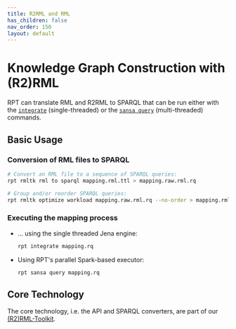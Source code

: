 ```yaml
---
title: R2RML and RML
has_children: false
nav_order: 150
layout: default
---
```


# Knowledge Graph Construction with (R2)RML

RPT can translate RML and R2RML to SPARQL that can be run either with the [`integrate`](integrate) (single-threaded) or the [`sansa query`](sansa) (multi-threaded) commands.

## Basic Usage

### Conversion of RML files to SPARQL

```bash
# Convert an RML file to a sequence of SPARQL queries:
rpt rmltk rml to sparql mapping.rml.ttl > mapping.raw.rml.rq

# Group and/or reorder SPARQL queries:
rpt rmltk optimize workload mapping.raw.rml.rq --no-order > mapping.rml.rq
```

### Executing the mapping process

* ... using the single threaded Jena engine:

    ```bash
    rpt integrate mapping.rq
    ```

* Using RPT's parallel Spark-based executor:

    ```bash
    rpt sansa query mapping.rq
    ```


## Core Technology

The core technology, i.e. the API and SPARQL converters, are part of our [(R2)RML-Toolkit](https://github.com/Scaseco/R2-RML-Toolkit).



